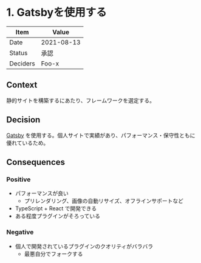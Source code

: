 # 1. Gatsbyを使用する

| Item     | Value      |
| -------- | ---------- |
| Date     | 2021-08-13 |
| Status   | 承認       |
| Deciders | Foo-x      |


## Context

静的サイトを構築するにあたり、フレームワークを選定する。


## Decision

[Gatsby](https://www.gatsbyjs.com/) を使用する。個人サイトで実績があり、パフォーマンス・保守性ともに優れているため。


## Consequences

### Positive

- パフォーマンスが良い
    - プリレンダリング、画像の自動リサイズ、オフラインサポートなど
- TypeScript + React で開発できる
- ある程度プラグインがそろっている


### Negative

- 個人で開発されているプラグインのクオリティがバラバラ
    - 最悪自分でフォークする
